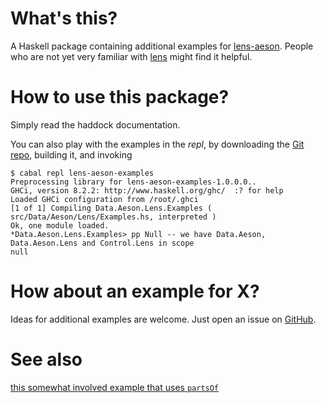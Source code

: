 # What's this?

A Haskell package containing additional examples for
[lens-aeson](http://hackage.haskell.org/package/lens-aeson). People who are not
yet very familiar with [lens](https://hackage.haskell.org/package/lens) might
find it helpful.

# How to use this package?

Simply read the haddock documentation.

You can also play with the examples in the *repl*, by downloading the [Git
repo](https://github.com/danidiaz/lens-aeson-examples), building it, and
invoking

    $ cabal repl lens-aeson-examples
    Preprocessing library for lens-aeson-examples-1.0.0.0..
    GHCi, version 8.2.2: http://www.haskell.org/ghc/  :? for help
    Loaded GHCi configuration from /root/.ghci
    [1 of 1] Compiling Data.Aeson.Lens.Examples ( src/Data/Aeson/Lens/Examples.hs, interpreted )
    Ok, one module loaded.
    *Data.Aeson.Lens.Examples> pp Null -- we have Data.Aeson, Data.Aeson.Lens and Control.Lens in scope
    null

# How about an example for X?

Ideas for additional examples are welcome. Just open an issue on
[GitHub](https://github.com/danidiaz/lens-aeson-examples).

# See also

[this somewhat involved example that uses `partsOf`](https://github.com/josevalim/nested-data-structure-traversal/blob/master/haskell/lens-parts-of.hs)


